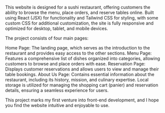 This website is designed for a sushi restaurant, offering customers the ability to browse the menu, place orders, and reserve tables online.
Built using React (JSX) for functionality and Tailwind CSS for styling, with some custom CSS for additional customization, the site is fully responsive and optimized for desktop, tablet, and mobile devices.

The project consists of four main pages:

Home Page: The landing page, which serves as the introduction to the restaurant and provides easy access to the other sections.
Menu Page: Features a comprehensive list of dishes organized into categories, allowing customers to browse and place orders with ease.
Reservation Page: Displays customer reservations and allows users to view and manage their table bookings.
About Us Page: Contains essential information about the restaurant, including its history, mission, and culinary expertise.
Local storage is utilized for managing the shopping cart (panier) and reservation details, ensuring a seamless experience for users.

This project marks my first venture into front-end development, and I hope you find the website intuitive and enjoyable to use.
